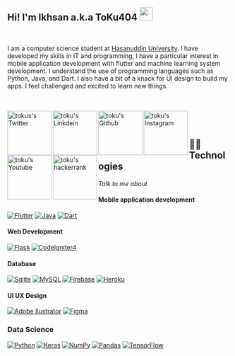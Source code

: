 <h2>
Hi! I'm Ikhsan a.k.a ToKu404
<img src="https://media.giphy.com/media/hvRJCLFzcasrR4ia7z/giphy.gif" width="30"></h2>
<br/>

<p>
  I am a computer science student at <a href="https://unhas.ac.id/v2/">Hasanuddin University</a>. I have developed my skills in IT and programming, I have a particular interest in mobile application development with flutter and machine learning system development. I understand the use of programming languages such as Python, Java, and Dart. I also have a bit of a knack for UI design to build my apps. I feel challenged and excited to learn new things.
</p>

<br><br>
<a href="https://twitter.com/https://twitter.com/Lunareg404">
  <img align="left" alt="tokus's Twitter" width="100px" src="https://img.shields.io/badge/Twitter-1DA1F2?style=for-the-badge&logo=Twitter&logoColor=white" />
</a>
<a href="https://www.linkedin.com/in/muh-ikhsan-9aa462199/">
  <img align="left" alt="toku's Linkdein" width="100px" src="https://img.shields.io/badge/Linkedin-0A66C2?style=for-the-badge&logo=Linkedin&logoColor=white" />
</a>
<a href="https://github.com/toku404">
  <img align="left" alt="toku's Github" width="100px" src="https://img.shields.io/badge/Github-181717?style=for-the-badge&logo=Github&logoColor=white" />
</a>
<a href="https://www.instagram.com/ikh_.san/">
  <img align="left" alt="toku's Instagram" width="100px" src="https://img.shields.io/badge/Instagram-E4405F?style=for-the-badge&logo=instagram&logoColor=white" />
</a>
<a href="https://www.youtube.com/channel/UCkfY9FNGzKoNfoqMBa_IHZw">
  <img align="left" alt="toku's Youtube" width="100px" src="https://img.shields.io/badge/YouTube-FF0000?style=for-the-badge&logo=YouTube&logoColor=white" />
</a>
<a href="https://www.hackerrank.com/phantom26isn">
  <img align="left" alt="toku's hackerrank" width="100px" src="https://img.shields.io/badge/HackerRank-2EC866?style=for-the-badge&logo=HackerRank&logoColor=black" />
</a>
<br><br>


## 🥷🏼 Technologies
<i>Talk to me about</i>

#### Mobile application development
<p>
<a href="#"><img alt="Flutter" src="https://img.shields.io/badge/Flutter-21759B?logo=flutter&logoColor=white"></a>
 <a href="https://github.com/search?q=user%3AToKu404+is%3Arepo+language%3Ajava"><img alt="Java" src="https://img.shields.io/badge/Java-%23007396.svg?logo=java&logoColor=white"></a>
 <a href="https://github.com/search?q=user%3AToKu404+is%3Arepo+language%3Adart"><img alt="Dart" src="https://img.shields.io/badge/Dart%20-%23025E8C.svg?logo=dart&logoColor=white"></a>
 </p>
 
 #### Web Development
 <p>
 <a href="#"><img alt="Flask" src="https://img.shields.io/badge/Flask-21759B?logo=flask&logoColor=white"></a>
    <a href="#"><img alt="CodeIgniter4" src="https://img.shields.io/badge/CodeIgniter-21759B?logo=codeigniter&logoColor=white"></a>
  </p>
  
 #### Database
<p>
<a href="#"><img alt="Sqlite" src ="https://img.shields.io/badge/Sqlite-%234ea94b.svg?logo=sqlite&logoColor=white"></a>
    <a href="#"><img alt="MySQL" src="https://img.shields.io/badge/MySQL-%2300f.svg?logo=mysql&logoColor=white"></a>
    <a href="#"><img alt="Firebase" src ="https://img.shields.io/badge/Firebase-%23316192.svg?logo=firebase&logoColor=white"></a>
    <a href="#"><img alt="Heroku" src="https://img.shields.io/badge/Heroku%20-%23430098.svg?logo=heroku&logoColor=white"></a>
 </p>
 
 #### UI UX Design
 <p>
   <a href="#"><img alt="Adobe Ilustrator" src="https://img.shields.io/badge/Adobe%20Ilustrator%20-%23FF0000.svg?logo=adobe&logoColor=white"></a>
  <a href="#"><img alt="Figma" src="https://img.shields.io/badge/Figma-3DDC84?logo=figma&logoColor=white"></a>
  </p>
  
 ### Data Science
 <p>
    <a href="https://github.com/search?q=user%3AToKu404+is%3Arepo+language%3Apython"><img alt="Python" src="https://img.shields.io/badge/Python%20-%2314354C.svg?logo=python&logoColor=white"></a>
  <a href="#"><img alt="Keras" src="https://img.shields.io/badge/Keras%20-%23D00000.svg?logo=Keras&logoColor=white"></a>
    <a href="#"><img alt="NumPy" src="https://img.shields.io/badge/Numpy%20-%23013243.svg?logo=numpy&logoColor=white"></a>
    <a href="#"><img alt="Pandas" src="https://img.shields.io/badge/Pandas%20-%23150458.svg?logo=pandas&logoColor=white"></a>
    <a href="#"><img alt="TensorFlow" src="https://img.shields.io/badge/TensorFlow%20-%23FF6F00.svg?logo=TensorFlow&logoColor=white"></a>
    
  </p>

